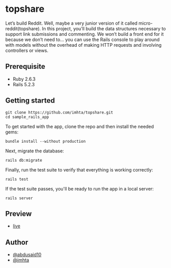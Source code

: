 # topshare
Let’s build Reddit. Well, maybe a very junior version of it called micro-reddit(topshare). In this project, you’ll build the data structures necessary to support link submissions and commenting. We won’t build a front end for it because we don’t need to… you can use the Rails console to play around with models without the overhead of making HTTP requests and involving controllers or views.

## Prerequisite

- Ruby 2.6.3
- Rails 5.2.3

## Getting started


```
git clone https://github.com/imhta/topshare.git
cd sample_rails_app
```

To get started with the app, clone the repo and then install the needed gems:

```
bundle install --without production
```

Next, migrate the database:

```
rails db:migrate
```

Finally, run the test suite to verify that everything is working correctly:

```
rails test
```

If the test suite passes, you'll be ready to run the app in a local server:

```
rails server
```
## Preview
- [live](https://topshare.herokuapp.com/)
## Author
- [@abdusaid10](https://github.com/abdusaid10)
- [@imhta](https://github.com/imhta)
